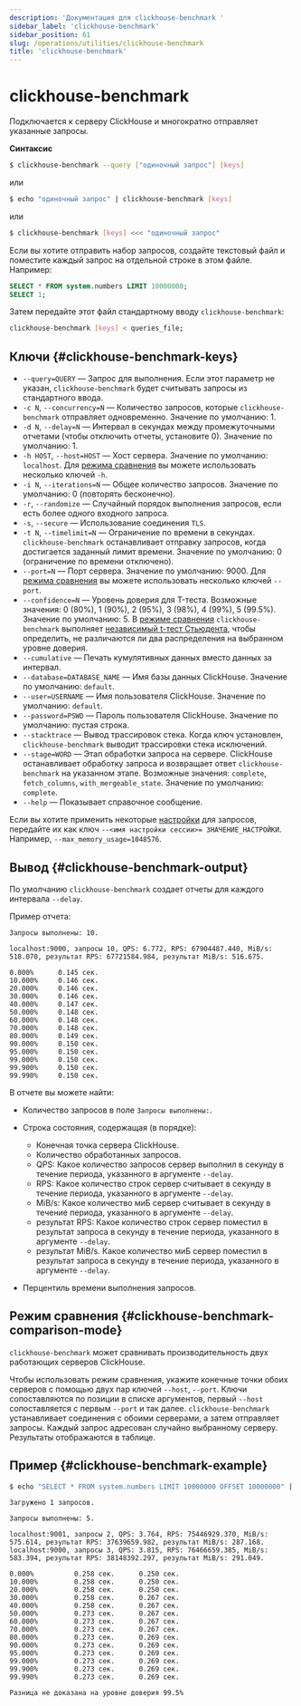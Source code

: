 ```yaml
---
description: 'Документация для clickhouse-benchmark '
sidebar_label: 'clickhouse-benchmark'
sidebar_position: 61
slug: /operations/utilities/clickhouse-benchmark
title: 'clickhouse-benchmark'
---
```



# clickhouse-benchmark 

Подключается к серверу ClickHouse и многократно отправляет указанные запросы.

**Синтаксис**

```bash
$ clickhouse-benchmark --query ["одиночный запрос"] [keys]
```

или

```bash
$ echo "одиночный запрос" | clickhouse-benchmark [keys]
```

или

```bash
$ clickhouse-benchmark [keys] <<< "одиночный запрос"
```

Если вы хотите отправить набор запросов, создайте текстовый файл и поместите каждый запрос на отдельной строке в этом файле. Например:

```sql
SELECT * FROM system.numbers LIMIT 10000000;
SELECT 1;
```

Затем передайте этот файл стандартному вводу `clickhouse-benchmark`:

```bash
clickhouse-benchmark [keys] < queries_file;
```

## Ключи {#clickhouse-benchmark-keys}

- `--query=QUERY` — Запрос для выполнения. Если этот параметр не указан, `clickhouse-benchmark` будет считывать запросы из стандартного ввода.
- `-c N`, `--concurrency=N` — Количество запросов, которые `clickhouse-benchmark` отправляет одновременно. Значение по умолчанию: 1.
- `-d N`, `--delay=N` — Интервал в секундах между промежуточными отчетами (чтобы отключить отчеты, установите 0). Значение по умолчанию: 1.
- `-h HOST`, `--host=HOST` — Хост сервера. Значение по умолчанию: `localhost`. Для [режима сравнения](#clickhouse-benchmark-comparison-mode) вы можете использовать несколько ключей `-h`.
- `-i N`, `--iterations=N` — Общее количество запросов. Значение по умолчанию: 0 (повторять бесконечно).
- `-r`, `--randomize` — Случайный порядок выполнения запросов, если есть более одного входного запроса.
- `-s`, `--secure` — Использование соединения `TLS`.
- `-t N`, `--timelimit=N` — Ограничение по времени в секундах. `clickhouse-benchmark` останавливает отправку запросов, когда достигается заданный лимит времени. Значение по умолчанию: 0 (ограничение по времени отключено).
- `--port=N` — Порт сервера. Значение по умолчанию: 9000. Для [режима сравнения](#clickhouse-benchmark-comparison-mode) вы можете использовать несколько ключей `--port`.
- `--confidence=N` — Уровень доверия для T-теста. Возможные значения: 0 (80%), 1 (90%), 2 (95%), 3 (98%), 4 (99%), 5 (99.5%). Значение по умолчанию: 5. В [режиме сравнения](#clickhouse-benchmark-comparison-mode) `clickhouse-benchmark` выполняет [независимый t-тест Стьюдента](https://en.wikipedia.org/wiki/Student%27s_t-test#Independent_two-sample_t-test), чтобы определить, не различаются ли два распределения на выбранном уровне доверия.
- `--cumulative` — Печать кумулятивных данных вместо данных за интервал.
- `--database=DATABASE_NAME` — Имя базы данных ClickHouse. Значение по умолчанию: `default`.
- `--user=USERNAME` — Имя пользователя ClickHouse. Значение по умолчанию: `default`.
- `--password=PSWD` — Пароль пользователя ClickHouse. Значение по умолчанию: пустая строка.
- `--stacktrace` — Вывод трассировок стека. Когда ключ установлен, `clickhouse-benchmark` выводит трассировки стека исключений.
- `--stage=WORD` — Этап обработки запроса на сервере. ClickHouse останавливает обработку запроса и возвращает ответ `clickhouse-benchmark` на указанном этапе. Возможные значения: `complete`, `fetch_columns`, `with_mergeable_state`. Значение по умолчанию: `complete`.
- `--help` — Показывает справочное сообщение.

Если вы хотите применить некоторые [настройки](/operations/settings/overview) для запросов, передайте их как ключ `--<имя настройки сессии>= ЗНАЧЕНИЕ_НАСТРОЙКИ`. Например, `--max_memory_usage=1048576`.

## Вывод {#clickhouse-benchmark-output}

По умолчанию `clickhouse-benchmark` создает отчеты для каждого интервала `--delay`.

Пример отчета:

```text
Запросы выполнены: 10.

localhost:9000, запросы 10, QPS: 6.772, RPS: 67904487.440, MiB/s: 518.070, результат RPS: 67721584.984, результат MiB/s: 516.675.

0.000%      0.145 сек.
10.000%     0.146 сек.
20.000%     0.146 сек.
30.000%     0.146 сек.
40.000%     0.147 сек.
50.000%     0.148 сек.
60.000%     0.148 сек.
70.000%     0.148 сек.
80.000%     0.149 сек.
90.000%     0.150 сек.
95.000%     0.150 сек.
99.000%     0.150 сек.
99.900%     0.150 сек.
99.990%     0.150 сек.
```

В отчете вы можете найти:

- Количество запросов в поле `Запросы выполнены:`.

- Строка состояния, содержащая (в порядке):

    - Конечная точка сервера ClickHouse.
    - Количество обработанных запросов.
    - QPS: Какое количество запросов сервер выполнил в секунду в течение периода, указанного в аргументе `--delay`.
    - RPS: Какое количество строк сервер считывает в секунду в течение периода, указанного в аргументе `--delay`.
    - MiB/s: Какое количество миБ сервер считывает в секунду в течение периода, указанного в аргументе `--delay`.
    - результат RPS: Какое количество строк сервер поместил в результат запроса в секунду в течение периода, указанного в аргументе `--delay`.
    - результат MiB/s. Какое количество миБ сервер поместил в результат запроса в секунду в течение периода, указанного в аргументе `--delay`.

- Перцентиль времени выполнения запросов.

## Режим сравнения {#clickhouse-benchmark-comparison-mode}

`clickhouse-benchmark` может сравнивать производительность двух работающих серверов ClickHouse.

Чтобы использовать режим сравнения, укажите конечные точки обоих серверов с помощью двух пар ключей `--host`, `--port`. Ключи сопоставляются по позиции в списке аргументов, первый `--host` сопоставляется с первым `--port` и так далее. `clickhouse-benchmark` устанавливает соединения с обоими серверами, а затем отправляет запросы. Каждый запрос адресован случайно выбранному серверу. Результаты отображаются в таблице.

## Пример {#clickhouse-benchmark-example}

```bash
$ echo "SELECT * FROM system.numbers LIMIT 10000000 OFFSET 10000000" | clickhouse-benchmark --host=localhost --port=9001 --host=localhost --port=9000 -i 10
```

```text
Загружено 1 запросов.

Запросы выполнены: 5.

localhost:9001, запросы 2, QPS: 3.764, RPS: 75446929.370, MiB/s: 575.614, результат RPS: 37639659.982, результат MiB/s: 287.168.
localhost:9000, запросы 3, QPS: 3.815, RPS: 76466659.385, MiB/s: 583.394, результат RPS: 38148392.297, результат MiB/s: 291.049.

0.000%          0.258 сек.      0.250 сек.
10.000%         0.258 сек.      0.250 сек.
20.000%         0.258 сек.      0.250 сек.
30.000%         0.258 сек.      0.267 сек.
40.000%         0.258 сек.      0.267 сек.
50.000%         0.273 сек.      0.267 сек.
60.000%         0.273 сек.      0.267 сек.
70.000%         0.273 сек.      0.267 сек.
80.000%         0.273 сек.      0.269 сек.
90.000%         0.273 сек.      0.269 сек.
95.000%         0.273 сек.      0.269 сек.
99.000%         0.273 сек.      0.269 сек.
99.900%         0.273 сек.      0.269 сек.
99.990%         0.273 сек.      0.269 сек.

Разница не доказана на уровне доверия 99.5%
```

